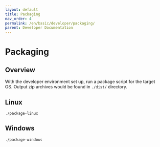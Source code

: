```yaml
---
layout: default
title: Packaging
nav_order: 4
permalink: /en/basic/developer/packaging/
parent: Developer Documentation
---
```


# Packaging
## Overview
With the developer environment set up, run a package script for the target OS.
Output zip archives would be found in `./dist/` directory.
## Linux
`./package-linux`
## Windows
`./package-windows`
